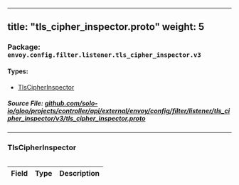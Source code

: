 
---
title: "tls_cipher_inspector.proto"
weight: 5
---

<!-- Code generated by solo-kit. DO NOT EDIT. -->


### Package: `envoy.config.filter.listener.tls_cipher_inspector.v3` 
#### Types:


- [TlsCipherInspector](#tlscipherinspector)
  



##### Source File: [github.com/solo-io/gloo/projects/controller/api/external/envoy/config/filter/listener/tls_cipher_inspector/v3/tls_cipher_inspector.proto](https://github.com/solo-io/gloo/blob/main/projects/controller/api/external/envoy/config/filter/listener/tls_cipher_inspector/v3/tls_cipher_inspector.proto)





---
### TlsCipherInspector



```yaml

```

| Field | Type | Description |
| ----- | ---- | ----------- | 





<!-- Start of HubSpot Embed Code -->
<script type="text/javascript" id="hs-script-loader" async defer src="//js.hs-scripts.com/5130874.js"></script>
<!-- End of HubSpot Embed Code -->
